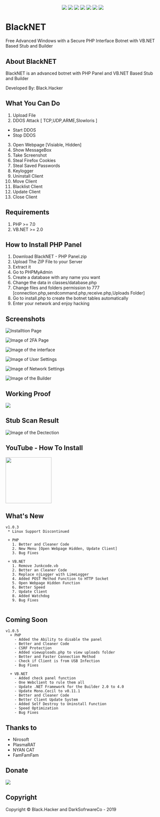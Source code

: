 <p align="center">
 <img src="https://a.top4top.net/p_1104t3ole1.png" alt="" />
</p>

<p align="center">
 <a href="#"><img align="center" src="https://img.shields.io/github/repo-size/BlackHacker511/BlackNET" /></a>
 <a href="#"><img align="center" src="https://img.shields.io/github/issues-closed/BlackHacker511/BlackNET" /></a>
 <a href="#"><img align="center" src="https://img.shields.io/github/languages/top/BlackHacker511/BlackNET" /></a>
 <a href="#"><img align="center" src="https://img.shields.io/github/license/BlackHacker511/BlackNET" /></a>
 <a href="#"><img align="center" src="https://img.shields.io/github/v/release/BlackHacker511/BlackNET" /></a>
 <a href="#"><img align="center" src="https://img.shields.io/github/commits-since/BlackHacker511/BlackNET/v1.0.3.1" /></a>
 <a href="#"><img align="center" src="https://img.shields.io/github/stars/BlackHacker511/BlackNET?style=social" /></a>
</p>

# BlackNET
Free Advanced Windows with a Secure PHP Interface Botnet with VB.NET Based Stub and Builder

## About BlackNET
BlackNET is an advanced botnet with PHP Panel and VB.NET Based Stub and Builder

Developed By: Black.Hacker

## What You Can Do
 1. Upload File
 2. DDOS Attack [ TCP,UDP,ARME,Slowloris ]
   - Start DDOS
   - Stop DDOS
 3. Open Webpage [Visiable, Hidden]
 4. Show MessageBox
 5. Take Screenshot
 6. Steal Firefox Cookies
 7. Steal Saved Passwords
 8. Keylogger
 9. Uninstall Client
 10. Move Client
 11. Blacklist Client
 12. Update Client
 13. Close Client
 
## Requirements
1. PHP >= 7.0
2. VB.NET >= 2.0

## How to Install PHP Panel
1. Download BlackNET - PHP Panel.zip
2. Upload The ZIP File to your Server
3. Extract it
4. Go to PHPMyAdmin
5. Create a database with any name you want
6. Change the data in classes/database.php
7. Change files and folders permission to 777 [connection.php,sendcommand.php,receive.php,Uploads Folder]
8. Go to install.php to create the botnet tables automatically
9. Enter your network and enjoy hacking

## Screenshots
![Installtion Page](https://i.imgur.com/RwNTwgs.png)

![Image of 2FA Page](https://i.imgur.com/v1zCoiv.png)

![Image of the interface](https://3.top4top.net/p_1429o4b871.png)

![Image of User Settings](https://3.top4top.net/p_1415ttdvo2.png)

![Image of Network Settings](https://4.top4top.net/p_1415i872p1.png)

![Image of the Builder](https://i.gyazo.com/c49594c1a490253d6adabcd1fbf7227f.png)

## Working Proof
![](https://6.top4top.net/p_1327v2kiv1.gif)

## Stub Scan Result

![Image of the Dectection](https://antiscan.me/images/result/T4VSTbvyoCYJ.png)

## YouTube - How To Install
<a href="https://youtu.be/GyPdu20rC1A"><img src="https://1.top4top.net/p_1423q6dks1.png" alt="" width="150" hieght="150"></a>

## What's New

```
v1.0.3
 * Linux Support Discontinued

 + PHP
   1. Better and Cleaner Code
   2. New Menu [Open Webpage Hidden, Update Client]
   3. Bug Fixes
  
 + VB.NET
   1. Remove Junkcode.vb
   2. Better an Cleaner Code
   3. Replace njLogger with LimeLogger
   4. Added POST Method Function to HTTP Socket
   5. Open Webpage Hidden Function
   6. Better Speed
   7. Update Client
   8. Added Watchdog
   9. Bug Fixes
  
```

## Coming Soon
```
v1.0.5
  + PHP
    - Added the Ability to disable the panel
    - Better and Cleaner Code
    - CSRF Protection
    - Added viewuploads.php to view uploads folder
    - Better and Faster Connection Method
    - Check if Client is from USB Infection
    - Bug Fixes
    
  + VB.NET
    - Added check panel function
    - One Webclient to rule them all
    - Update .NET Framework for the Builder 2.0 to 4.0
    - Update Mono.Cecil to v0.11.1
    - Better and Cleaner Code
    - Better Client Update System
    - Added Self Destroy to Uninstall Function
    - Speed Optimization
    - Bug Fixes
```

## Thanks to
- Nirosoft
- PlasmaRAT
- NYAN CAT
- FamFamFam

## Donate
<a target="_blank" href="https://www.paypal.com/cgi-bin/webscr?cmd=_donations&business=farisksa79%40gmail.com&item_name=BlackNET+Development&currency_code=USD&source=url"><img src="https://www.paypalobjects.com/en_US/i/btn/btn_donateCC_LG.gif" /></a>

## Copyright
Copyright © Black.Hacker and DarkSofrwareCo - 2019
